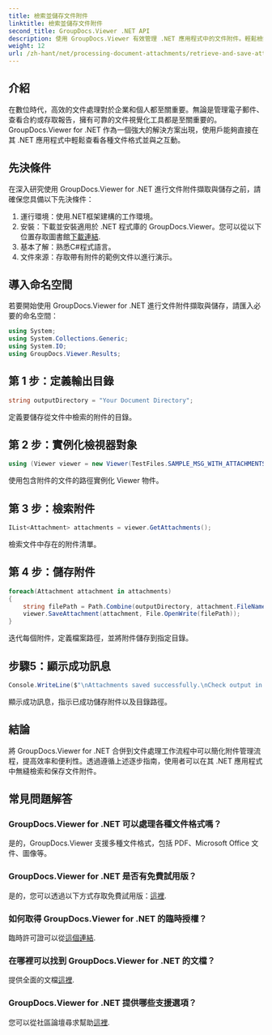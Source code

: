 ```yaml
---
title: 檢索並儲存文件附件
linktitle: 檢索並儲存文件附件
second_title: GroupDocs.Viewer .NET API
description: 使用 GroupDocs.Viewer 有效管理 .NET 應用程式中的文件附件。輕鬆檢索並保存附件。
weight: 12
url: /zh-hant/net/processing-document-attachments/retrieve-and-save-attachments/
---
```

## 介紹
在數位時代，高效的文件處理對於企業和個人都至關重要。無論是管理電子郵件、查看合約或存取報告，擁有可靠的文件視覺化工具都是至關重要的。 GroupDocs.Viewer for .NET 作為一個強大的解決方案出現，使用戶能夠直接在其 .NET 應用程式中輕鬆查看各種文件格式並與之互動。
## 先決條件
在深入研究使用 GroupDocs.Viewer for .NET 進行文件附件擷取與儲存之前，請確保您具備以下先決條件：
1. 運行環境：使用.NET框架建構的工作環境。
2. 安裝：下載並安裝適用於 .NET 程式庫的 GroupDocs.Viewer。您可以從以下位置存取圖書館[下載連結](https://releases.groupdocs.com/viewer/net/).
3. 基本了解：熟悉C#程式語言。
4. 文件來源：存取帶有附件的範例文件以進行演示。

## 導入命名空間
若要開始使用 GroupDocs.Viewer for .NET 進行文件附件擷取與儲存，請匯入必要的命名空間：
```csharp
using System;
using System.Collections.Generic;
using System.IO;
using GroupDocs.Viewer.Results;
```

## 第 1 步：定義輸出目錄
```csharp
string outputDirectory = "Your Document Directory";
```
定義要儲存從文件中檢索的附件的目錄。
## 第 2 步：實例化檢視器對象
```csharp
using (Viewer viewer = new Viewer(TestFiles.SAMPLE_MSG_WITH_ATTACHMENTS))
```
使用包含附件的文件的路徑實例化 Viewer 物件。
## 第 3 步：檢索附件
```csharp
IList<Attachment> attachments = viewer.GetAttachments();
```
檢索文件中存在的附件清單。
## 第 4 步：儲存附件
```csharp
foreach(Attachment attachment in attachments)
{
    string filePath = Path.Combine(outputDirectory, attachment.FileName);  
    viewer.SaveAttachment(attachment, File.OpenWrite(filePath)); 
}
```
迭代每個附件，定義檔案路徑，並將附件儲存到指定目錄。
## 步驟5：顯示成功訊息
```csharp
Console.WriteLine($"\nAttachments saved successfully.\nCheck output in {outputDirectory}.");
```
顯示成功訊息，指示已成功儲存附件以及目錄路徑。

## 結論
將 GroupDocs.Viewer for .NET 合併到文件處理工作流程中可以簡化附件管理流程，提高效率和便利性。透過遵循上述逐步指南，使用者可以在其 .NET 應用程式中無縫檢索和保存文件附件。
## 常見問題解答
### GroupDocs.Viewer for .NET 可以處理各種文件格式嗎？
是的，GroupDocs.Viewer 支援多種文件格式，包括 PDF、Microsoft Office 文件、圖像等。
### GroupDocs.Viewer for .NET 是否有免費試用版？
是的，您可以透過以下方式存取免費試用版：[這裡](https://releases.groupdocs.com/).
### 如何取得 GroupDocs.Viewer for .NET 的臨時授權？
臨時許可證可以從[這個連結](https://purchase.groupdocs.com/temporary-license/).
### 在哪裡可以找到 GroupDocs.Viewer for .NET 的文檔？
提供全面的文檔[這裡](https://tutorials.groupdocs.com/viewer/net/).
### GroupDocs.Viewer for .NET 提供哪些支援選項？
您可以從社區論壇尋求幫助[這裡](https://forum.groupdocs.com/c/viewer/9).